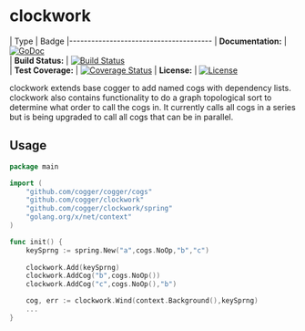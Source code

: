 # clockwork

| Type               | Badge
|---------------------------------------
| **Documentation:** | [![GoDoc](https://godoc.org/github.com/cogger/clockwork?status.png)](http://godoc.org/github.com/cogger/clockwork)  
| **Build Status:**  | [![Build Status](https://travis-ci.org/cogger/clockwork.svg?branch=master)](https://travis-ci.org/cogger/clockwork)  
| **Test Coverage:** | [![Coverage Status](https://coveralls.io/repos/cogger/clockwork/badge.svg?branch=master)](https://coveralls.io/r/cogger/clockwork?branch=master)
| **License:**       | [![License](http://img.shields.io/:license-apache-blue.svg)](http://www.apache.org/licenses/LICENSE-2.0.html)

clockwork extends base cogger to add named cogs with dependency lists.  clockwork also contains functionality to do a graph topological sort to determine what order to call the cogs in.  It currently calls all cogs in a series but is being upgraded to call all cogs that can be in parallel.

## Usage

~~~ go
package main

import (
	"github.com/cogger/cogger/cogs"
	"github.com/cogger/clockwork"
	"github.com/cogger/clockwork/spring"
	"golang.org/x/net/context"
)

func init() {
	keySprng := spring.New("a",cogs.NoOp,"b","c")
	
	clockwork.Add(keySprng)
	clockwork.AddCog("b",cogs.NoOp())
	clockwork.AddCog("c",cogs.NoOp(),"b")

	cog, err := clockwork.Wind(context.Background(),keySprng)
	...	
}
~~~
